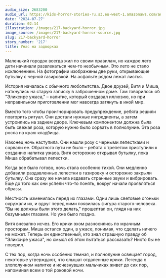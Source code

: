 ```yaml
---
audio_size: 2683200
audio_url: https://kids-horror-stories-ru.s3.eu-west-1.amazonaws.com/audio/217-backyard-horror.mp3
date: '2024-07-27'
duration: 02:14
illustration: /images/217-backyard-horror.jpg
image_source: /images/217-backyard-horror-source.jpg
slug: 217-backyard-horror
story_number: '217'
title: Ужас на задворках
---
```


Маленький городок всегда жил по своим правилам, но каждое лето дети начинали развлекаться чем-то необычным. Это лето не стало исключением. На фотографии изображены две руки, открывающие бутылку с черной газировкой. На асфальте рядом лежат листья.

История началась с обычного любопытства. Двое друзей, Витя и Миша, наткнулись на старую записку в заброшенном доме. Там говорилось об "Эликсире ужаса," – напитке, который создавал иллюзию, но при неправильном приготовлении мог навсегда затянуть в иной мир.

Вместо того чтобы проигнорировать предупреждение, ребята решили повторить ритуал. Они достали нужные ингредиенты, а затем устроились на заднем дворе. Ключевым компонентом должна была быть свежая роза, которую нужно было сорвать в полнолуние. Эта роза росла на краю кладбища.

Наконец ночь наступила. Они нашли розу с черными лепестками и сорвали ее. Обратного пути не было – ребята с трепетом приступили к созданию напитка ужаса. Витя осторожно открывал бутылку, пока Миша обрабатывал лепестки.

Когда все было готово, ночь стала особенно тихой. Они медленно добавили раздавленные лепестки в газировку и осторожно закрыли бутылку. Она сразу же начала издавать странные звуки и вибрировать. Еще до того как они успели что-то понять, вокруг начали проявляться образы.

Местность изменилась перед их глазами. Одни лишь световые огоньки окружали их, и вдруг перед ними появилась фигура старого человека. "Вы не должны были этого делать," прошептал он, глядя на них безумными глазами. Но уже было поздно.

Витя внезапно исчез. Его крики эхом разносились по мрачным просторам. Миша остался один, в ужасе, понимая, что сделать ничего не может. Теперь он единственный, кто знал страшную правду об "Эликсире ужаса", но смысл об этом пытаться рассказать? Никто бы не поверил.

С тех пор, когда ночь особенно темная, и полнолуние освещает город, некоторые утверждают, что слышат отдаленные крики. Легенда о злополучном напитке и исчезнувших мальчиках живет до сих пор, напоминая всем о той роковой ночи.